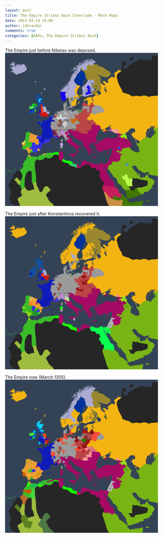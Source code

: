 ```yaml
---
layout: post
title: The Empire Strikes Back Interlude - More Maps
date: 2013-03-14 14:00
author: idhrendur
comments: true
categories: [AARs, The Empire Strikes Back]
---
```

The Empire just before Niketas was deposed.
![](/assets/tesb_images/29-11.png)

The Empire just after Konstantinos recovered it.
![](/assets/tesb_images/29-12.png)

The Empire now (March 1305).
![](/assets/tesb_images/29-13.png)
